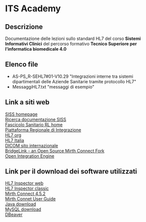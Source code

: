 # ITS Academy
## Descrizione
Documentazione delle lezioni sullo standard HL7 del corso **Sistemi Informativi Clinici** del percorso formativo **Tecnico Superiore per l’informatica biomedicale 4.0**
## Elenco file
* AS-PS_R-SEHL7#01-V10.29 "Integrazioni interne tra sistemi dipartimentali delle Aziende Sanitarie tramite protocollo HL7"
* MessaggiHL7.txt "messaggi di esempio"

## Link a siti web
[SISS homepage](https://www.siss.regione.lombardia.it/)\
[Ricerca documentazione SISS](https://www.siss.regione.lombardia.it/EdmaSissPortaleSitoWebPublic/documentoDiProgetto.jsp)\
[Fascicolo Sanitario RL home ](https://www.fascicolosanitario.regione.lombardia.it)\
[Piattaforma Regionale di Integrazione](https://www.siss.regione.lombardia.it/wps/portal/site/siss/servizi-per-il-territorio/piattaforma-regionale-di-integrazione)\
[HL7 org](https://www.hl7.org/)\
[HL7 Italia](https://www.hl7.it/)\
[DICOM sito internazionale](https://www.dicomstandard.org/)\
[BridgeLink - an Open Source Mirth Connect Fork](https://www.innovarhealthcare.com/bridgelink)\
[Open Integration Engine](https://openintegrationengine.org/)

## Link per il download dei software utilizzati
[HL7 Inspector web](https://www.hl7inspector.com/)\
[HL7 Inspector classic](https://bitbucket.org/crambow/hl7inspector/wiki/Home)\
[Mirth Connect 4.5.2](https://github.com/nextgenhealthcare/connect/releases)\
[Mirth Connet User Guide](https://downloads.mirthcorp.com/connect-user-guide/latest/mirth-connect-user-guide.pdf)\
[Java download](https://www.oracle.com/it/java/technologies/downloads/)\
[MySQL download](https://www.mysql.com/downloads/)\
[DBeaver](https://dbeaver.io/)





